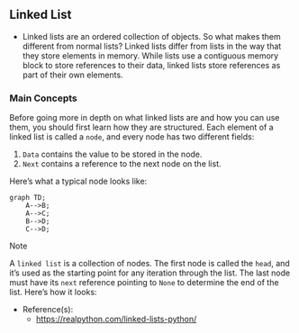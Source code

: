 ## Linked List
- Linked lists are an ordered collection of objects. So what makes them different from normal lists? Linked lists differ from lists in the way that they store elements in memory. While lists use a contiguous memory block to store references to their data, linked lists store references as part of their own elements.

### Main Concepts
Before going more in depth on what linked lists are and how you can use them, you should first learn how they are structured. Each element of a linked list is called a ```node```, and every node has two different fields:
  1. ```Data``` contains the value to be stored in the node.
  2. ```Next``` contains a reference to the next node on the list.

Here’s what a typical node looks like:
```mermaid
graph TD;
    A-->B;
    A-->C;
    B-->D;
    C-->D;
```
> [!NOTE]
> A ```linked list``` is a collection of nodes. The first node is called the ```head```, and it’s used as the starting point for any iteration through the list. The last node must have its ```next``` reference pointing to ```None``` to determine the end of the list.
Here’s how it looks:


- Reference(s):
  - https://realpython.com/linked-lists-python/